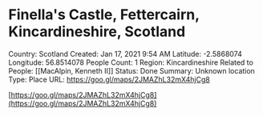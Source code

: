 # Finella's Castle, Fettercairn, Kincardineshire, Scotland

Country: Scotland
Created: Jan 17, 2021 9:54 AM
Latitude: -2.5868074
Longitude: 56.8514078
People Count: 1
Region: Kincardineshire
Related to People: [[MacAlpin, Kenneth II]]
Status: Done
Summary: Unknown location
Type: Place
URL: https://goo.gl/maps/2JMAZhL32mX4hjCg8

[https://goo.gl/maps/2JMAZhL32mX4hjCg8](https://goo.gl/maps/2JMAZhL32mX4hjCg8)